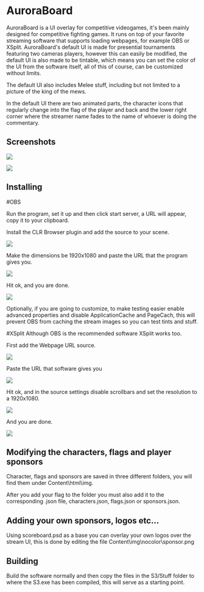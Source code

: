 # AuroraBoard
AuroraBoard is a UI overlay for competitive videogames, it's been mainly designed for competitive fighting games. It runs on top of your favorite streaming software that supports loading webpages, for example OBS or XSplit.
AuroraBoard's default UI is made for presential tournaments featuring two cameras players, however this can easily be modified, the default UI is also made to be tintable, which means you can set the color of the UI from the software itself, all of this of course, can be customized without limits.

The default UI also includes Melee stuff, including but not limited to a picture of the king of the mews.

In the default UI there are two animated parts, the character icons that regularly change into the flag of the player and back and the lower right corner where the streamer name fades to the name of whoever is doing the commentary.
## Screenshots
![](http://i.imgur.com/aLwu2ka.png)

![](http://i.imgur.com/xuOvFzo.jpg)

## Installing

#OBS

Run the program, set it up and then click start server, a URL will appear, copy it to your clipboard.

Install the CLR Browser plugin and add the source to your scene.

![](http://i.imgur.com/OffF67T.png)

Make the dimensions be 1920x1080 and paste the URL that the program gives you.

![](http://i.imgur.com/Z8mzZyW.png)

Hit ok, and you are done.

![](http://i.imgur.com/RpTZ4Dw.png)

Optionally, if you are going to customize, to make testing easier enable advanced properties and disable ApplicationCache and PageCach, this will prevent OBS from caching the stream images so you can test tints and stuff.

#XSplit
Although OBS is the recommended software XSplit works too.

First add the Webpage URL source.

![](http://i.imgur.com/4VPl84d.png)

Paste the URL that software gives you

![](http://i.imgur.com/hKSOQ3l.png)

Hit ok, and in the source settings disable scrollbars and set the resolution to a 1920x1080.



![](http://i.imgur.com/Cnch0yY.png)

And you are done.

![](http://i.imgur.com/Rv6ZLwg.jpg)

## Modifying the characters, flags and player sponsors
Character, flags and sponsors are saved in three different folders, you will find them under Content\html\img.

After you add your flag to the folder you must also add it to the corresponding .json file, characters.json, flags.json or sponsors.json.

## Adding your own sponsors, logos etc...
Using scoreboard.psd as a base you can overlay your own logos over the stream UI, this is done by editing the file Content\img\nocolor\sponsor.png

## Building
Build  the software normally and then copy the files in the S3/Stuff folder to where the S3.exe has been compiled, this will serve as a starting point.